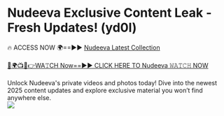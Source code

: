 # Nudeeva Exclusive Content Leak - Fresh Updates! (yd0l)

🔥 ACCESS NOW 🌍==►► <a href="https://tinyurl.com/yc657z5k" rel="nofollow">Nudeeva Latest Collection</a>
<br><br>
[🔴🌍📺📱👉WA𝚃CH Now==►► CLICK HERE TO Nudeeva 𝚆𝙰𝚃𝙲𝙷 NOW](https://tinyurl.com/yc657z5k)
<br><br>
Unlock Nudeeva's private videos and photos today! Dive into the newest 2025 content updates and explore exclusive material you won’t find anywhere else.
<br>
<a href="https://tinyurl.com/yc657z5k" rel="nofollow" data-target="animated-image.originalLink"><img src="https://camo.githubusercontent.com/8a4f000d20f83aca3bf7ec5f350d767afa0574a8a352519fd8cfa583a6f93a33/68747470733a2f2f692e696d6775722e636f6d2f644a486b345a712e676966" data-canonical-src="https://i.imgur.com/dJHk4Zq.gif" style="max-width: 100%; display: inline-block;" data-target="animated-image.originalImage"></a>
<br>
